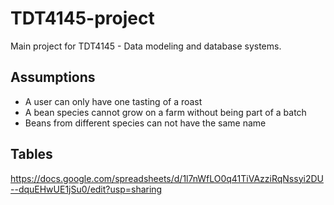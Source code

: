 # TDT4145-project
Main project for TDT4145 -  Data modeling and database systems.

## Assumptions
- A user can only have one tasting of a roast
- A bean species cannot grow on a farm without being part of a batch
- Beans from different species can not have the same name

## Tables
https://docs.google.com/spreadsheets/d/1l7nWfLO0q41TiVAzziRqNssyi2DU--dquEHwUE1jSu0/edit?usp=sharing
